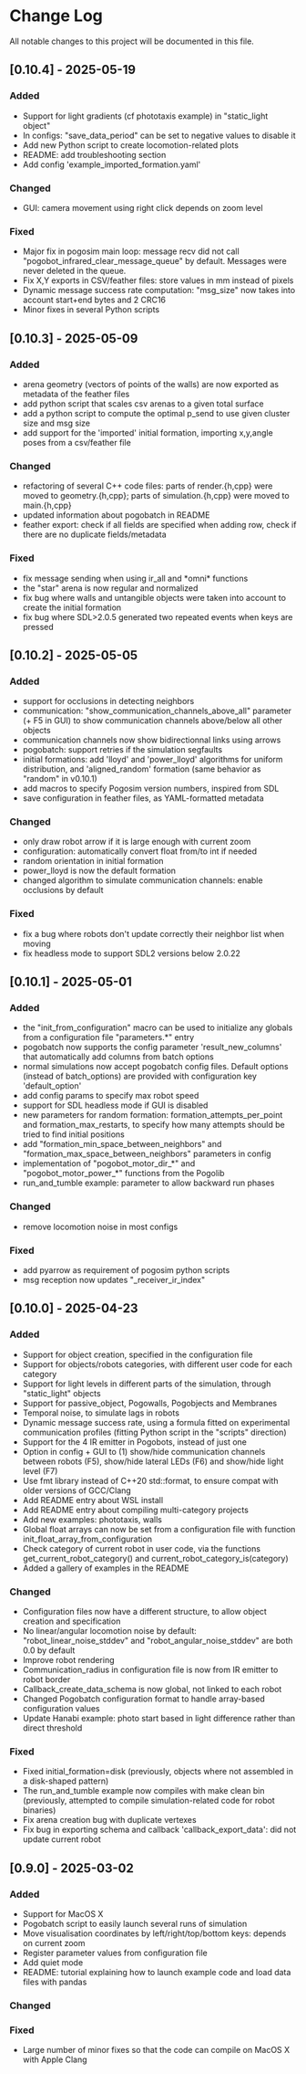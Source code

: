 # Change Log
All notable changes to this project will be documented in this file.

## [0.10.4] - 2025-05-19

### Added
 - Support for light gradients (cf phototaxis example) in "static\_light object" 
 - In configs: "save\_data\_period" can be set to negative values to disable it
 - Add new Python script to create locomotion-related plots
 - README: add troubleshooting section
 - Add config 'example\_imported\_formation.yaml'

### Changed
 - GUI: camera movement using right click depends on zoom level

### Fixed
 - Major fix in pogosim main loop: message recv did not call "pogobot\_infrared\_clear\_message\_queue" by default. Messages were never deleted in the queue.
 - Fix X,Y exports in CSV/feather files: store values in mm instead of pixels
 - Dynamic message success rate computation: "msg\_size" now takes into account start+end bytes and 2 CRC16
 - Minor fixes in several Python scripts



## [0.10.3] - 2025-05-09

### Added
 - arena geometry (vectors of points of the walls) are now exported as metadata of the feather files
 - add python script that scales csv arenas to a given total surface
 - add a python script to compute the optimal p\_send to use given cluster size and msg size
 - add support for the 'imported' initial formation, importing x,y,angle poses from a csv/feather file

### Changed
 - refactoring of several C++ code files: parts of render.{h,cpp} were moved to geometry.{h,cpp}; parts of simulation.{h,cpp} were moved to main.{h,cpp}
 - updated information about pogobatch in README
 - feather export: check if all fields are specified when adding row, check if there are no duplicate fields/metadata

### Fixed
 - fix message sending when using ir\_all and \*omni\* functions
 - the "star" arena is now regular and normalized
 - fix bug where walls and untangible objects were taken into account to create the initial formation
 - fix bug where SDL>2.0.5 generated two repeated events when keys are pressed



## [0.10.2] - 2025-05-05

### Added
 - support for occlusions in detecting neighbors
 - communication: "show\_communication\_channels\_above\_all" parameter (+ F5 in GUI) to show communication channels above/below all other objects
 - communication channels now show bidirectionnal links using arrows
 - pogobatch: support retries if the simulation segfaults
 - initial formations: add 'lloyd' and 'power\_lloyd' algorithms for uniform distribution, and 'aligned\_random' formation (same behavior as "random" in v0.10.1)
 - add macros to specify Pogosim version numbers, inspired from SDL
 - save configuration in feather files, as YAML-formatted metadata

### Changed
 - only draw robot arrow if it is large enough with current zoom
 - configuration: automatically convert float from/to int if needed
 - random orientation in initial formation
 - power\_lloyd is now the default formation
 - changed algorithm to simulate communication channels: enable occlusions by default

### Fixed
 - fix a bug where robots don't update correctly their neighbor list when moving
 - fix headless mode to support SDL2 versions below 2.0.22



## [0.10.1] - 2025-05-01

### Added
 - the "init\_from\_configuration" macro can be used to initialize any globals from a configuration file "parameters.\*" entry
 - pogobatch now supports the config parameter 'result\_new\_columns' that automatically add columns from batch options
 - normal simulations now accept pogobatch config files. Default options (instead of batch\_options) are provided with configuration key 'default\_option'
 - add config params to specify max robot speed
 - support for SDL headless mode if GUI is disabled
 - new parameters for random formation: formation\_attempts\_per\_point and formation\_max\_restarts, to specify how many attempts should be tried to find initial positions
 - add "formation\_min\_space\_between\_neighbors" and "formation\_max\_space\_between\_neighbors" parameters in config
 - implementation of "pogobot\_motor\_dir_\*" and "pogobot\_motor\_power_\*" functions from the Pogolib
 - run\_and\_tumble example: parameter to allow backward run phases

### Changed
 - remove locomotion noise in most configs

### Fixed
 - add pyarrow as requirement of pogosim python scripts
 - msg reception now updates "\_receiver\_ir\_index"



## [0.10.0] - 2025-04-23

### Added
 - Support for object creation, specified in the configuration file
 - Support for objects/robots categories, with different user code for each category
 - Support for light levels in different parts of the simulation, through "static\_light" objects
 - Support for passive\_object, Pogowalls, Pogobjects and Membranes
 - Temporal noise, to simulate lags in robots
 - Dynamic message success rate, using a formula fitted on experimental communication profiles (fitting Python script in the "scripts" direction)
 - Support for the 4 IR emitter in Pogobots, instead of just one
 - Option in config + GUI to (1) show/hide communication channels between robots (F5), show/hide lateral LEDs (F6) and show/hide light level (F7)
 - Use fmt library instead of C++20 std::format, to ensure compat with older versions of GCC/Clang
 - Add README entry about WSL install
 - Add README entry about compiling multi-category projects
 - Add new examples: phototaxis, walls
 - Global float arrays can now be set from a configuration file with function init\_float\_array\_from\_configuration
 - Check category of current robot in user code, via the functions get\_current\_robot\_category() and current\_robot\_category\_is(category)
 - Added a gallery of examples in the README

### Changed
 - Configuration files now have a different structure, to allow object creation and specification
 - No linear/angular locomotion noise by default: "robot\_linear\_noise\_stddev" and "robot\_angular\_noise\_stddev" are both 0.0 by default
 - Improve robot rendering
 - Communication\_radius in configuration file is now from IR emitter to robot border
 - Callback\_create\_data\_schema is now global, not linked to each robot
 - Changed Pogobatch configuration format to handle array-based configuration values
 - Update Hanabi example: photo start based in light difference rather than direct threshold

### Fixed
 - Fixed initial\_formation=disk (previously, objects where not assembled in a disk-shaped pattern)
 - The run\_and\_tumble example now compiles with make clean bin (previously, attempted to compile simulation-related code for robot binaries)
 - Fix arena creation bug with duplicate vertexes
 - Fix bug in exporting schema and callback 'callback\_export\_data': did not update current robot



## [0.9.0] - 2025-03-02

### Added
 - Support for MacOS X
 - Pogobatch script to easily launch several runs of simulation
 - Move visualisation coordinates by left/right/top/bottom keys: depends on current zoom
 - Register parameter values from configuration file
 - Add quiet mode
 - README: tutorial explaining how to launch example code and load data files with pandas

### Changed

### Fixed
 - Large number of minor fixes so that the code can compile on MacOS X with Apple Clang

